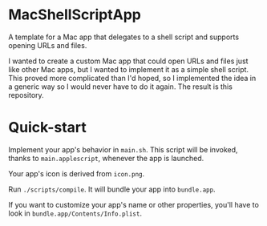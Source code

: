 # MacShellScriptApp

A template for a Mac app that delegates to a shell script and supports opening URLs and files.

I wanted to create a custom Mac app that could open URLs and files just like other Mac apps, but I wanted to implement
it as a simple shell script.  This proved more complicated than I'd hoped, so I implemented the idea in a generic way
so I would never have to do it again.  The result is this repository.

# Quick-start

Implement your app's behavior in `main.sh`.  This script will be invoked, thanks to `main.applescript`, whenever the app is launched.

Your app's icon is derived from `icon.png`.

Run `./scripts/compile`.  It will bundle your app into `bundle.app`.

If you want to customize your app's name or other properties, you'll have to look in `bundle.app/Contents/Info.plist`.
